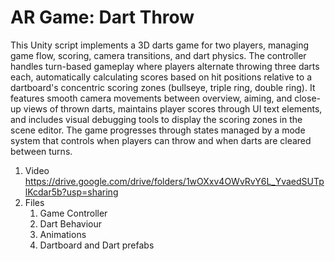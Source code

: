 # AR Game: Dart Throw

This Unity script implements a 3D darts game for two players, managing game flow, scoring, camera transitions, and dart physics. The controller handles turn-based gameplay where players alternate throwing three darts each, automatically calculating scores based on hit positions relative to a dartboard's concentric scoring zones (bullseye, triple ring, double ring). It features smooth camera movements between overview, aiming, and close-up views of thrown darts, maintains player scores through UI text elements, and includes visual debugging tools to display the scoring zones in the scene editor. The game progresses through states managed by a mode system that controls when players can throw and when darts are cleared between turns.

1. Video <a> https://drive.google.com/drive/folders/1wOXxv4OWvRvY6L_YvaedSUTplKcdar5b?usp=sharing </a>
2. Files
   1. Game Controller
   2. Dart Behaviour
   3. Animations
   4. Dartboard and Dart prefabs

